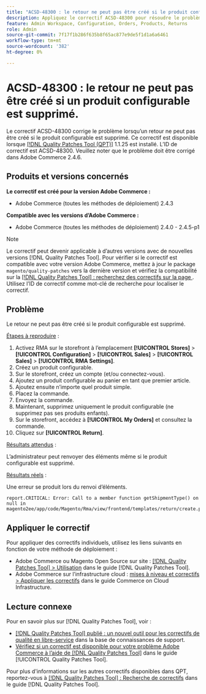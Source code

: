 ```yaml
---
title: "ACSD-48300 : le retour ne peut pas être créé si le produit configurable est supprimé"
description: Appliquez le correctif ACSD-48300 pour résoudre le problème Adobe Commerce en raison duquel le renvoi ne peut pas être créé si le produit configurable est supprimé.
feature: Admin Workspace, Configuration, Orders, Products, Returns
role: Admin
source-git-commit: 7f17f1b286f635b8f65ac877e9de5f1d1a6a6461
workflow-type: tm+mt
source-wordcount: '382'
ht-degree: 0%

---
```


# ACSD-48300 : le retour ne peut pas être créé si un produit configurable est supprimé.

Le correctif ACSD-48300 corrige le problème lorsqu’un retour ne peut pas être créé si le produit configurable est supprimé. Ce correctif est disponible lorsque [[!DNL Quality Patches Tool (QPT)]](https://experienceleague.adobe.com/en/docs/commerce-knowledge-base/kb/announcements/commerce-announcements/magento-quality-patches-released-new-tool-to-self-serve-quality-patches) 1.1.25 est installé. L’ID de correctif est ACSD-48300. Veuillez noter que le problème doit être corrigé dans Adobe Commerce 2.4.6.

## Produits et versions concernés

**Le correctif est créé pour la version Adobe Commerce :**

* Adobe Commerce (toutes les méthodes de déploiement) 2.4.3

**Compatible avec les versions d’Adobe Commerce :**

* Adobe Commerce (toutes les méthodes de déploiement) 2.4.0 - 2.4.5-p1

>[!NOTE]
>
>Le correctif peut devenir applicable à d’autres versions avec de nouvelles versions [!DNL Quality Patches Tool]. Pour vérifier si le correctif est compatible avec votre version Adobe Commerce, mettez à jour le package `magento/quality-patches` vers la dernière version et vérifiez la compatibilité sur la [[!DNL Quality Patches Tool] : recherchez des correctifs sur la page ](https://experienceleague.adobe.com/tools/commerce-quality-patches/index.html). Utilisez l’ID de correctif comme mot-clé de recherche pour localiser le correctif.

## Problème

Le retour ne peut pas être créé si le produit configurable est supprimé.

<u>Étapes à reproduire</u> :

1. Activez RMA sur le storefront à l’emplacement **[!UICONTROL Stores]** > **[!UICONTROL Configuration]** > **[!UICONTROL Sales]** > **[!UICONTROL Sales]** > **[!UICONTROL RMA Settings]**.
1. Créez un produit configurable.
1. Sur le storefront, créez un compte (et/ou connectez-vous).
1. Ajoutez un produit configurable au panier en tant que premier article.
1. Ajoutez ensuite n’importe quel produit simple.
1. Placez la commande.
1. Envoyez la commande.
1. Maintenant, supprimez uniquement le produit configurable (ne supprimez pas ses produits enfants).
1. Sur le storefront, accédez à **[!UICONTROL My Orders]** et consultez la commande.
1. Cliquez sur **[!UICONTROL Return]**.

<u>Résultats attendus</u> :

L’administrateur peut renvoyer des éléments même si le produit configurable est supprimé.

<u>Résultats réels</u> :

Une erreur se produit lors du renvoi d’éléments.

```
report.CRITICAL: Error: Call to a member function getShipmentType() on null in magento2ee/app/code/Magento/Rma/view/frontend/templates/return/create.phtml:52
```

## Appliquer le correctif

Pour appliquer des correctifs individuels, utilisez les liens suivants en fonction de votre méthode de déploiement :

* Adobe Commerce ou Magento Open Source sur site : [[!DNL Quality Patches Tool] > Utilisation](https://experienceleague.adobe.com/docs/commerce-operations/tools/quality-patches-tool/usage.html) dans le guide [!DNL Quality Patches Tool].
* Adobe Commerce sur l’infrastructure cloud : [mises à niveau et correctifs > Appliquer les correctifs](https://experienceleague.adobe.com/docs/commerce-cloud-service/user-guide/develop/upgrade/apply-patches.html) dans le guide Commerce on Cloud Infrastructure.

## Lecture connexe

Pour en savoir plus sur [!DNL Quality Patches Tool], voir :

* [[!DNL Quality Patches Tool] publié : un nouvel outil pour les correctifs de qualité en libre-service](https://experienceleague.adobe.com/en/docs/commerce-knowledge-base/kb/announcements/commerce-announcements/magento-quality-patches-released-new-tool-to-self-serve-quality-patches) dans la base de connaissances de support.
* [Vérifiez si un correctif est disponible pour votre problème Adobe Commerce à l’aide de  [!DNL Quality Patches Tool]](/help/tools/quality-patches-tool/patches-available-in-qpt/check-patch-for-magento-issue-with-magento-quality-patches.md) dans le guide [!UICONTROL Quality Patches Tool].


Pour plus d&#39;informations sur les autres correctifs disponibles dans QPT, reportez-vous à [[!DNL Quality Patches Tool] : Recherche de correctifs](https://experienceleague.adobe.com/tools/commerce-quality-patches/index.html) dans le guide [!DNL Quality Patches Tool].
